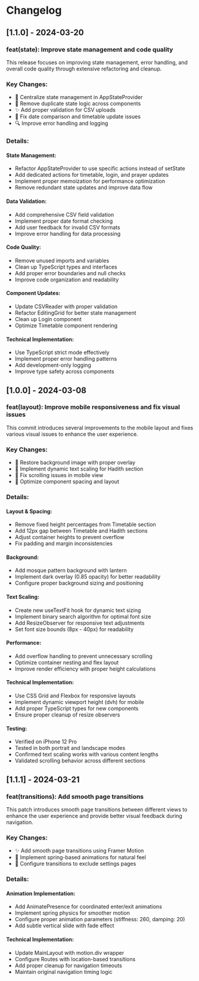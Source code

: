 # Changelog

## [1.1.0] - 2024-03-20

### feat(state): Improve state management and code quality

This release focuses on improving state management, error handling, and overall code quality
through extensive refactoring and cleanup.

### Key Changes:
- 🔄 Centralize state management in AppStateProvider
- 🧹 Remove duplicate state logic across components
- ✨ Add proper validation for CSV uploads
- 🐛 Fix date comparison and timetable update issues
- 🔍 Improve error handling and logging

### Details:

#### State Management:
- Refactor AppStateProvider to use specific actions instead of setState
- Add dedicated actions for timetable, login, and prayer updates
- Implement proper memoization for performance optimization
- Remove redundant state updates and improve data flow

#### Data Validation:
- Add comprehensive CSV field validation
- Implement proper date format checking
- Add user feedback for invalid CSV formats
- Improve error handling for data processing

#### Code Quality:
- Remove unused imports and variables
- Clean up TypeScript types and interfaces
- Add proper error boundaries and null checks
- Improve code organization and readability

#### Component Updates:
- Update CSVReader with proper validation
- Refactor EditingGrid for better state management
- Clean up Login component
- Optimize Timetable component rendering

#### Technical Implementation:
- Use TypeScript strict mode effectively
- Implement proper error handling patterns
- Add development-only logging
- Improve type safety across components

## [1.0.0] - 2024-03-08

### feat(layout): Improve mobile responsiveness and fix visual issues

This commit introduces several improvements to the mobile layout and fixes
various visual issues to enhance the user experience.

### Key Changes:
- 🎨 Restore background image with proper overlay
- 📱 Implement dynamic text scaling for Hadith section
- 🔧 Fix scrolling issues in mobile view
- 📐 Optimize component spacing and layout

### Details:

#### Layout & Spacing:
- Remove fixed height percentages from Timetable section
- Add 12px gap between Timetable and Hadith sections
- Adjust container heights to prevent overflow
- Fix padding and margin inconsistencies

#### Background:
- Add mosque pattern background with lantern
- Implement dark overlay (0.85 opacity) for better readability
- Configure proper background sizing and positioning

#### Text Scaling:
- Create new useTextFit hook for dynamic text sizing
- Implement binary search algorithm for optimal font size
- Add ResizeObserver for responsive text adjustments
- Set font size bounds (8px - 40px) for readability

#### Performance:
- Add overflow handling to prevent unnecessary scrolling
- Optimize container nesting and flex layout
- Improve render efficiency with proper height calculations

#### Technical Implementation:
- Use CSS Grid and Flexbox for responsive layouts
- Implement dynamic viewport height (dvh) for mobile
- Add proper TypeScript types for new components
- Ensure proper cleanup of resize observers

#### Testing:
- Verified on iPhone 12 Pro
- Tested in both portrait and landscape modes
- Confirmed text scaling works with various content lengths
- Validated scrolling behavior across different sections

## [1.1.1] - 2024-03-21

### feat(transitions): Add smooth page transitions

This patch introduces smooth page transitions between different views to enhance
the user experience and provide better visual feedback during navigation.

### Key Changes:
- ✨ Add smooth page transitions using Framer Motion
- 🔄 Implement spring-based animations for natural feel
- 🎯 Configure transitions to exclude settings pages

### Details:

#### Animation Implementation:
- Add AnimatePresence for coordinated enter/exit animations
- Implement spring physics for smoother motion
- Configure proper animation parameters (stiffness: 260, damping: 20)
- Add subtle vertical slide with fade effect

#### Technical Implementation:
- Update MainLayout with motion.div wrapper
- Configure Routes with location-based transitions
- Add proper cleanup for navigation timeouts
- Maintain original navigation timing logic 